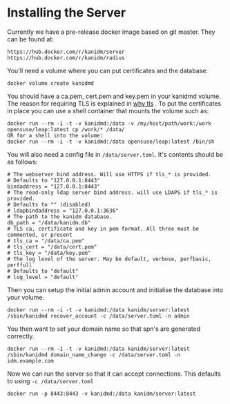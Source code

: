 # Installing the Server

Currently we have a pre-release docker image based on git master. They can be found at:

    https://hub.docker.com/r/kanidm/server
    https://hub.docker.com/r/kanidm/radius

You'll need a volume where you can put certificates and the database:

    docker volume create kanidmd

You should have a ca.pem, cert.pem and key.pem in your kanidmd volume. The reason for requiring
TLS is explained in [why tls](./why_tls.md) . To put the certificates in place you can use a shell container
that mounts the volume such as:

    docker run --rm -i -t -v kanidmd:/data -v /my/host/path/work:/work opensuse/leap:latest cp /work/* /data/
    OR for a shell into the volume:
    docker run --rm -i -t -v kanidmd:/data opensuse/leap:latest /bin/sh

You will also need a config file in `/data/server.toml`. It's contents should be as follows:

    # The webserver bind address. Will use HTTPS if tls_* is provided.
    # Defaults to "127.0.0.1:8443"
    bindaddress = "127.0.0.1:8443"
    # The read-only ldap server bind address. will use LDAPS if tls_* is provided.
    # Defaults to "" (disabled)
    # ldapbindaddress = "127.0.0.1:3636"
    # The path to the kanidm database.
    db_path = "/data/kanidm.db"
    # TLS ca, certificate and key in pem format. All three must be commented, or present
    # tls_ca = "/data/ca.pem"
    # tls_cert = "/data/cert.pem"
    # tls_key = "/data/key.pem"
    # The log level of the server. May be default, verbose, perfbasic, perffull
    # Defaults to "default"
    # log_level = "default"

Then you can setup the initial admin account and initialise the database into your volume.

    docker run --rm -i -t -v kanidmd:/data kanidm/server:latest /sbin/kanidmd recover_account -c /data/server.toml -n admin

You then want to set your domain name so that spn's are generated correctly.

    docker run --rm -i -t -v kanidmd:/data kanidm/server:latest /sbin/kanidmd domain_name_change -c /data/server.toml -n idm.example.com

Now we can run the server so that it can accept connections. This defaults to using `-c /data/server.toml`

    docker run -p 8443:8443 -v kanidmd:/data kanidm/server:latest

